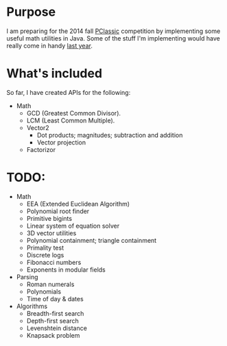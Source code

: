 # Purpose

I am preparing for the 2014 fall [PClassic](http://pclassic.org) competition by implementing some useful math utilities in Java. Some of the stuff I'm implementing would have really come in handy [last year](https://github.com/unixpickle/PClassic-2013f).

# What's included

So far, I have created APIs for the following:

 * Math
   * GCD (Greatest Common Divisor).
   * LCM (Least Common Multiple).
   * Vector2
     * Dot products; magnitudes; subtraction and addition
     * Vector projection
   * Factorizor

# TODO:

 * Math
   * EEA (Extended Euclidean Algorithm)
   * Polynomial root finder
   * Primitive bigints
   * Linear system of equation solver
   * 3D vector utilities
   * Polynomial containment; triangle containment
   * Primality test
   * Discrete logs
   * Fibonacci numbers
   * Exponents in modular fields
 * Parsing
   * Roman numerals
   * Polynomials
   * Time of day & dates
 * Algorithms
   * Breadth-first search
   * Depth-first search
   * Levenshtein distance
   * Knapsack problem
